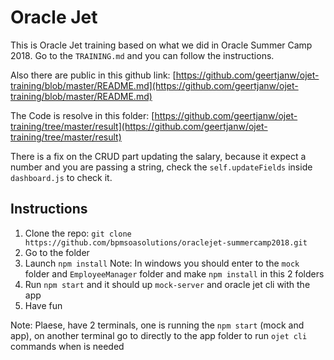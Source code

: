 # Oracle Jet

This is Oracle Jet training based on what we did in Oracle Summer Camp 2018. Go to the `TRAINING.md` and you can follow the instructions. 

Also there are public in this github link: 
[https://github.com/geertjanw/ojet-training/blob/master/README.md](https://github.com/geertjanw/ojet-training/blob/master/README.md)

The Code is resolve in this folder: 
[https://github.com/geertjanw/ojet-training/tree/master/result](https://github.com/geertjanw/ojet-training/tree/master/result)

There is a fix on the CRUD part updating the salary, because it expect a number and you are passing a string, check the `self.updateFields` inside `dashboard.js` to check it.

## Instructions

1. Clone the repo: `git clone https://github.com/bpmsoasolutions/oraclejet-summercamp2018.git`
2. Go to the folder
3. Launch `npm install` Note: In windows you should enter to the `mock` folder and `EmployeeManager` folder and make `npm install` in this 2 folders
4. Run `npm start` and it should up `mock-server` and oracle jet cli with the app
5. Have fun

Note: Plaese, have 2 terminals, one is running the `npm start` (mock and app), on another terminal go to directly to the app folder to run `ojet cli` commands when is needed
